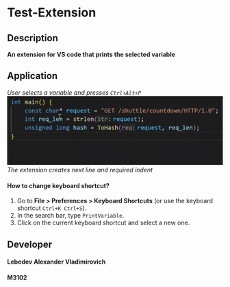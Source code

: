 # Test-Extension

## Description
**An extension for VS code that prints the selected variable**

## Application
*User selects a variable and presses `Ctrl+Alt+P`*
![](https://github.com/LebAlexVla/Test-Extension/blob/main/print_variable.gif)
*The extension creates next line and required indent*

#### How to change keyboard shortcut?
1. Go to **File > Preferences > Keyboard Shortcuts** (or use the keyboard shortcut `Ctrl+K Ctrl+S`).
2. In the search bar, type `PrintVariable`.
3. Click on the current keyboard shortcut and select a new one.

## Developer
#### Lebedev Alexander Vladimirovich
#### M3102
